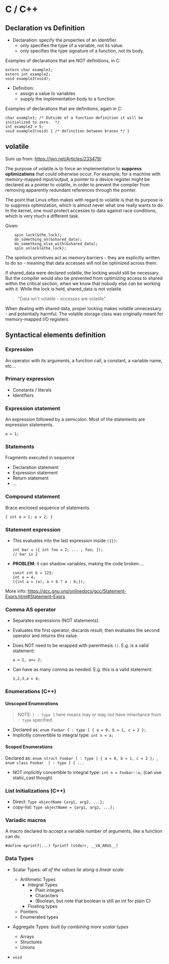# C / C++

## Declaration vs Definition
- Declaration: specify the properties of an identifier.
  * only specifies the type of a variable, not its value.
  * only specifies the type signature of a function, not its body.

Examples of declarations that are NOT definitions, in C:
```
extern char example1;
extern int example2;
void example3(void);
```

- Definition:
  * assign a value to variables
  * supply the implementation body to a function

Examples of declarations that are definitions, again in C:
```
char example1; /* Outside of a function definition it will be initialized to zero.  */
int example2 = 5;
void example3(void) { /* definition between braces */ }
```

## volatile
Sum up from: https://lwn.net/Articles/233479/

The purpose of volatile is to force an implementation to **suppress optimizations**
that could otherwise occur. For example, for a machine with memory-mapped
input/output, a pointer to a device register might be declared as a pointer to
volatile, in order to prevent the compiler from removing apparently redundant
references through the pointer.

The point that Linus often makes with regard to volatile is that its purpose is
to suppress optimization, which is almost never what one really wants to do.
In the kernel, one must protect accesses to data against race conditions, which
is very much a different task.

Given:
```
    spin_lock(&the_lock);
    do_something_on(&shared_data);
    do_something_else_with(&shared_data);
    spin_unlock(&the_lock);
```
The spinlock primitives act as memory barriers - they are explicitly written to
do so - meaning that data accesses will not be optimized across them.

If shared_data were declared volatile, the locking would still be necessary.
But the compiler would also be prevented from optimizing access to shared within
the critical section, when we know that nobody else can be working with it.
While the lock is held, shared_data is not volatile.

> "Data isn't volatile - _accesses_ are volatile".

When dealing with shared data, proper locking makes volatile unnecessary - and potentially harmful.
The volatile storage class was originally meant for memory-mapped I/O registers.


## Syntactical elements definition
### Expression
An operator with its arguments, a function call, a constant, a variable name, etc...

### Primary expression
- Constants / literals
- Identifiers

### Expression statement
An expression followed by a semicolon. Most of the statements are expression statements.
```
a = 1;
```

### Statements
Fragments executed in sequence

- Declaration statement
- Expression statement
- Return statement
- ...

### Compound statement
Brace enclosed sequence of statements.
```
{ int a = 1; a = 2; }
```

### Statement expression
 * This evaluates into the last expression inside `({})`:
   ```
   int bar = ({ int foo = 2; ... ; foo; });
   // bar is 2
   ```

 * **PROBLEM**: it can shadow variables, making the code broken....
   ```
   const int b = 123;
   int a = 4;
   ({int a = (a); a > b ? a : b;});
   ```

More info: https://gcc.gnu.org/onlinedocs/gcc/Statement-Exprs.html#Statement-Exprs

### Comma AS operator
 * Separates expressions (NOT statements).

 * Evaluates the first operator, discards result; then evaluates the second operator
   and returns this value.

 * Does NOT need to be wrapped with parenthesis `()`. E.g. is a valid statement:
   ```
   a = 1, a+= 2;
   ```

 * Can have as many comma as needed. E.g. this is a valid statement:
   ```
   1,2,3,a = 4;
   ```

### Enumerations (C++)
#### Unscoped Enumerations
> NOTE: `[ : type ]` here means may or may not have inheritance from `: type` specified.

- Declared as: `enum Foobar [ : type ] { a = 0, b = 1, c = 2 };`
- Implicitly convertible to integral type: `int n = a;`

#### Scoped Enumerations
Declared as: `enum struct Foobar [ : type ] { a = 0, b = 1, c = 2 }; `, `enum class Foobar  [ : type ] { ... `
- NOT implicitly convertible to integral type: `int n = Foobar::a;` (can use static_cast<int> though)

### List Initializations (C++)
- Direct: `Type objectName {arg1, arg2, ...};`
- copy-list: `Type objectName = {arg1, arg2, ...};`

### Variadic macros
A macro declared to accept a variable number of arguments, like a function can do.
```
#define eprintf(...) fprintf (stderr, __VA_ARGS__)
```

### Data Types

- Scalar Types: _all of the values lie along a linear scale_
  * Arithmetic Types
    + Integral Types
      - Plain integers
      - Characters
      - (Boolean, but note that boolean is still an int for plain C)
    + Floating types
  * Pointers
  * Enumerated types

- Aggregate Types: _built by combining more scalar types_
  * Arrays
  * Structures
  * Unions

- `void`

